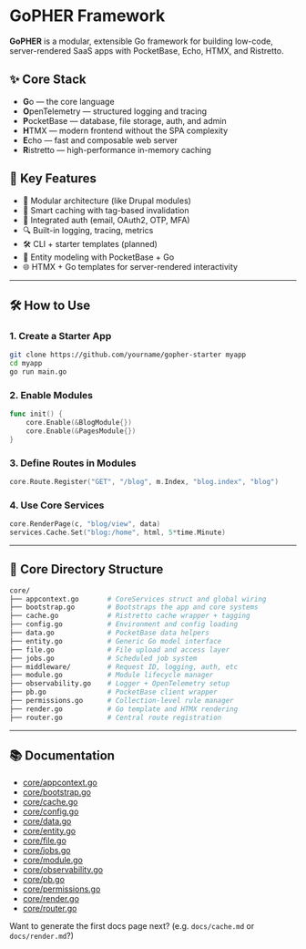 # GoPHER Framework

**GoPHER** is a modular, extensible Go framework for building low-code, server-rendered SaaS apps with PocketBase, Echo, HTMX, and Ristretto.

## ✨ Core Stack

- **G**o — the core language
- **O**penTelemetry — structured logging and tracing
- **P**ocketBase — database, file storage, auth, and admin
- **H**TMX — modern frontend without the SPA complexity
- **E**cho — fast and composable web server
- **R**istretto — high-performance in-memory caching

## 🧩 Key Features

- 🔌 Modular architecture (like Drupal modules)
- 🧠 Smart caching with tag-based invalidation
- 🔐 Integrated auth (email, OAuth2, OTP, MFA)
- 🔍 Built-in logging, tracing, metrics
- 🛠 CLI + starter templates (planned)
- 🧱 Entity modeling with PocketBase + Go
- 🌐 HTMX + Go templates for server-rendered interactivity

---

## 🛠 How to Use

### 1. Create a Starter App

```bash
git clone https://github.com/yourname/gopher-starter myapp
cd myapp
go run main.go
```

### 2. Enable Modules

```go
func init() {
    core.Enable(&BlogModule{})
    core.Enable(&PagesModule{})
}
```

### 3. Define Routes in Modules

```go
core.Route.Register("GET", "/blog", m.Index, "blog.index", "blog")
```

### 4. Use Core Services

```go
core.RenderPage(c, "blog/view", data)
services.Cache.Set("blog:/home", html, 5*time.Minute)
```

---

## 📁 Core Directory Structure

```bash
core/
├── appcontext.go       # CoreServices struct and global wiring
├── bootstrap.go        # Bootstraps the app and core systems
├── cache.go            # Ristretto cache wrapper + tagging
├── config.go           # Environment and config loading
├── data.go             # PocketBase data helpers
├── entity.go           # Generic Go model interface
├── file.go             # File upload and access layer
├── jobs.go             # Scheduled job system
├── middleware/         # Request ID, logging, auth, etc
├── module.go           # Module lifecycle manager
├── observability.go    # Logger + OpenTelemetry setup
├── pb.go               # PocketBase client wrapper
├── permissions.go      # Collection-level rule manager
├── render.go           # Go template and HTMX rendering
├── router.go           # Central route registration
```

---

## 📚 Documentation

- [core/appcontext.go](docs/appcontext.md)
- [core/bootstrap.go](docs/bootstrap.md)
- [core/cache.go](docs/cache.md)
- [core/config.go](docs/config.md)
- [core/data.go](docs/data.md)
- [core/entity.go](docs/entity.md)
- [core/file.go](docs/file.md)
- [core/jobs.go](docs/jobs.md)
- [core/module.go](docs/module.md)
- [core/observability.go](docs/observability.md)
- [core/pb.go](docs/pb.md)
- [core/permissions.go](docs/permissions.md)
- [core/render.go](docs/render.md)
- [core/router.go](docs/router.md)

Want to generate the first docs page next? (e.g. `docs/cache.md` or `docs/render.md`?)

